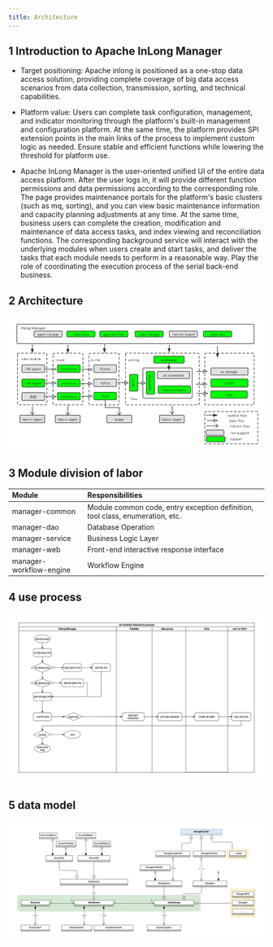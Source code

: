 ```yaml
---
title: Architecture
---
```


## 1 Introduction to Apache InLong Manager

+ Target positioning: Apache inlong is positioned as a one-stop data access solution, providing complete coverage of big data access scenarios from data collection, transmission, sorting, and technical capabilities.

+ Platform value: Users can complete task configuration, management, and indicator monitoring through the platform's built-in management and configuration platform. At the same time, the platform provides SPI extension points in the main links of the process to implement custom logic as needed. Ensure stable and efficient functions while lowering the threshold for platform use.

+ Apache InLong Manager is the user-oriented unified UI of the entire data access platform. After the user logs in, it will provide different function permissions and data permissions according to the corresponding role. The page provides maintenance portals for the platform's basic clusters (such as mq, sorting), and you can view basic maintenance information and capacity planning adjustments at any time. At the same time, business users can complete the creation, modification and maintenance of data access tasks, and index viewing and reconciliation functions. The corresponding background service will interact with the underlying modules when users create and start tasks, and deliver the tasks that each module needs to perform in a reasonable way. Play the role of coordinating the execution process of the serial back-end business.
## 2 Architecture

![](img/inlong-manager.png)


## 3 Module division of labor

| Module | Responsibilities |
| :----| :---- |
| manager-common | Module common code, entry exception definition, tool class, enumeration, etc.|
| manager-dao |Database Operation |
| manager-service |Business Logic Layer |
| manager-web | Front-end interactive response interface |
| manager-workflow-engine | Workflow Engine |

## 4 use process 
![](img/interactive.jpg)


## 5 data model
![](img/datamodel.jpg)